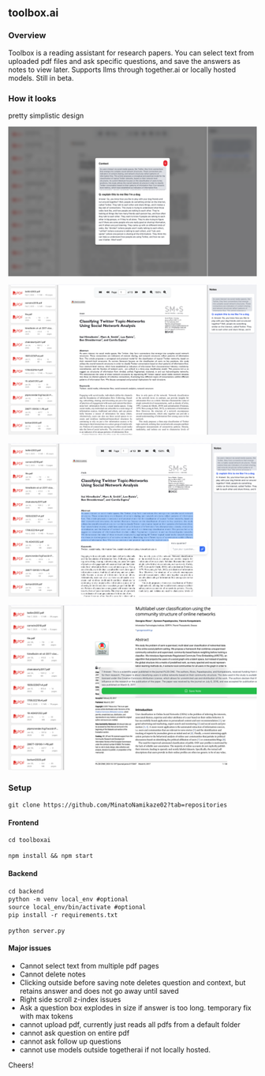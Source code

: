 ## toolbox.ai

### Overview

Toolbox is a reading assistant for research papers. You can select text from uploaded pdf files and ask specific questions, and save the answers as notes to view later. Supports llms through together.ai or locally hosted models.
Still in beta.

### How it looks
pretty simplistic design

![screenshot1](./assets/ss1.png)

![screenshot1](./assets/ss2.png)

![screenshot1](./assets/ss3.png)

![screenshot1](./assets/ss4.png)

### Setup

```
git clone https://github.com/MinatoNamikaze02?tab=repositories
```

#### Frontend 

```
cd toolboxai

npm install && npm start
```

#### Backend

```
cd backend
python -m venv local_env #optional
source local_env/bin/activate #optional
pip install -r requirements.txt

python server.py
```

#### Major issues
- Cannot select text from multiple pdf pages
- Cannot delete notes
- Clicking outside before saving note deletes question and context, but retains answer and does not go away until saved
- Right side scroll z-index issues
- Ask a question box explodes in size if answer is too long. temporary fix with max tokens
- cannot upload pdf, currently just reads all pdfs from a default folder 
- cannot ask question on entire pdf
- cannot ask follow up questions
- cannot use models outside togetherai if not locally hosted.

Cheers!

